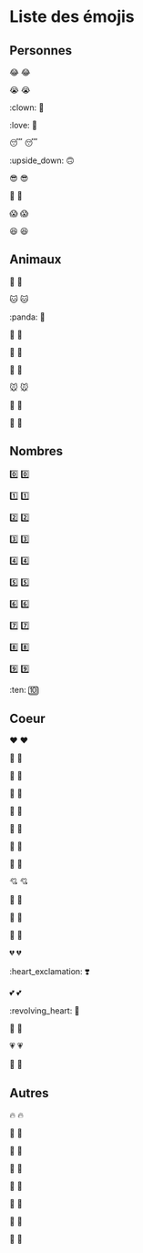 # Liste des émojis

## Personnes

:joy: 😂

:sob: 😭

:clown: 🤡

:love: 🥰

:sleeping: 😴

:upside_down: 🙃

:sunglasses: 😎

:thinking: 🤔

:scream: 😱

:laughing: 😆


## Animaux

:dog: 🐶

:cat: 🐱

:panda: 🐼

:pig: 🐷

:wolf: 🐺

:chicken: 🐔

:mouse: 🐭

:lion: 🦁

:penguin: 🐧


## Nombres

:zero: 0️⃣

:one: 1️⃣

:two: ️2️⃣

:three: 3️⃣

:four: 4️⃣

:five: 5️⃣

:six: 6️⃣

:seven: 7️⃣

:eight: 8️⃣

:nine: 9️⃣

:ten: 🔟


## Coeur

:heart: ❤️

:orange_heart: 🧡

:heart_decoration: 💟

:yellow_heart: 💛

:green_heart: 💚

:gift_heart: 💝

:blue_heart: 💙

:purple_heart: 💜

:cupid: 💘

:black_heart: 🖤

:brown_heart: 🤎

:white_heart: 🤍

:broken_heart: 💔

:heart_exclamation: ❣️

:two_hearts: 💕

:revolving_heart: 💞

:heartbeat: 💓

:heartpulse: 💗

:sparkling_heart: 💖


## Autres

:fire: 🔥

:tada: 🎉

:rainbow: 🌈

:santa: 🎅

:eyes: 👀

:100: 💯

:middle_finger: 🖕

:gift: 🎁
